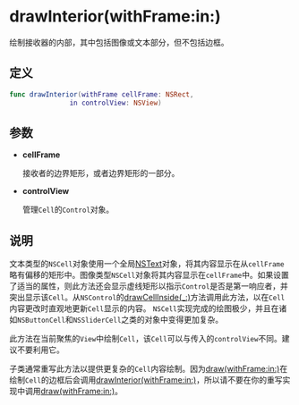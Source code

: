 # drawInterior(withFrame:in:)

绘制接收器的内部，其中包括图像或文本部分，但不包括边框。

## 定义

```swift
func drawInterior(withFrame cellFrame: NSRect, 
               in controlView: NSView)
```

## 参数

* **cellFrame**

    接收者的边界矩形，或者边界矩形的一部分。

* **controlView**

    管理`Cell`的`Control`对象。

## 说明

文本类型的`NSCell`对象使用一个全局[NSText]()对象，将其内容显示在从`cellFrame`略有偏移的矩形中。图像类型`NSCell`对象将其内容显示在`cellFrame`中。如果设置了适当的属性，则此方法还会显示虚线矩形以指示`Control`是否是第一响应者，并突出显示该`Cell`。从`NSControl`的[drawCellInside(_:)]()方法调用此方法，以在`Cell`内容更改时直观地更新`Cell`显示的内容。 `NSCell`实现完成的绘图极少，并且在诸如`NSButtonCell`和`NSSliderCell`之类的对象中变得更加复杂。

此方法在当前聚焦的`View`中绘制`Cell`，该`Cell`可以与传入的`controlView`不同。建议不要利用它。

子类通常重写此方法以提供更复杂的`Cell`内容绘制。因为[draw(withFrame:in:)]()在绘制`Cell`的边框后会调用[drawInterior(withFrame:in:)]()，所以请不要在你的重写实现中调用[draw(withFrame:in:)]()。
